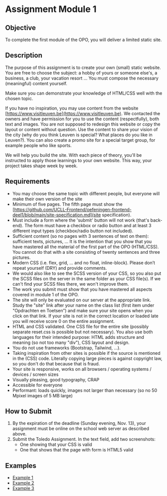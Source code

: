 # Assignment Module 1

## Objective

To complete the first module of the OPO, you will deliver a limited static site.

## Description

The purpose of this assignment is to create your own (small) static website. You are free to choose the subject: a hobby of yours or someone else's, a business, a club, your vacation resort ... You must compose the necessary (meaningful) content yourself.

Make sure you can demonstrate your knowledge of HTML/CSS well with the chosen topic.

If you have no inspiration, you may use content from the website [https://www.visitleuven.be](https://www.visitleuven.be). We contacted the owners and have permission for you to use the content (respectfully), both text and images. You are not supposed to redesign this website or copy the layout or content without question. Use the content to share your vision of the city (why do you think Leuven is special? What places do you like in Leuven?). You can also create a promo site for a special target group, for example people who like sports.

We will help you build the site. With each piece of theory, you'll be instructed to apply those learnings to your own website. This way, your project takes shape week by week.

## Requirements

- You may choose the same topic with different people, but everyone will make their own version of the site
- Minimum of five pages. The fifth page must show the [https://github.com/UCLL-Frontend/oefeningen-frontend-deel1/blob/main/site-specification.md](site specification).
- Must include a form where the 'submit' button will not work (that's back-end). The form must have a checkbox or radio button and at least 3 different input types (checkbox/radio button not included).
- Sufficient content (so no pages with 3 sentences of text on them): sufficient texts, pictures, ... It is the intention that you show that you have mastered all the material of the first part of the OPO (HTML/CSS). You cannot do that with a site consisting of twenty sentences and three pictures.
- Modern CSS (i.e. flex, grid, ... and no float, inline-block). Please don’t repeat yourself (DRY) and provide comments.
- We would also like to see the SCSS version of your CSS, so you also put the SCSS files on the server in the same folder as your CSS file(s). If we can't find your SCSS files there, we won't improve them.
- The work you submit must show that you have mastered all aspects covered in module 1 of the OPO.
- The site will only be evaluated on our server at the appropriate link. Study the "site" link after your name on the class list (first item under "Opdrachten en Toetsen”) and make sure your site opens when you click on that link. If your site is not in the correct location or loaded late you will receive score 0 on the entire assignment.
- HTML and CSS validated. One CSS file for the entire site (possibly separate reset.css is possible but not necessary). You also use both languages for their intended purpose: HTML adds structure and meaning (so not too many "div"), CSS layout and design.
- You do not use frameworks (Bootstrap, Tailwind, ...).
- Taking inspiration from other sites is possible if the source is mentioned in the (CSS) code. Literally copying large pieces is against copyright law, so you don't do that because that is fraud.
- Your site is responsive, works on all browsers / operating systems / devices / screen sizes
- Visually pleasing, good typography, CRAP
- Accessible for everyone
- Performant: loads quickly, images not larger than necessary (so no 50 Mpixel images of 5 MB large)

## How to Submit

1. By the expiration of the deadline (Sunday evening, Nov. 13), your assignment must be online on the school web server as described above.
2. Submit the Toledo Assignment. In the text field, add two screenshots:
   - One showing that your CSS is valid
   - One that shows that the page with form is HTML5 valid

## Examples

- [Example 1](https://webontwerp.ucll.be/Ti-Front-end/goedeSites/VanHooydonckMaxim/site/)
- [Example 2](https://webontwerp.ucll.be/Ti-Front-end/goedeSites/sempelsStef/site/)
- [Example 3](https://webontwerp.ucll.be/Ti-Front-end/goedeSites/vanZomerenJenthe/site/)
